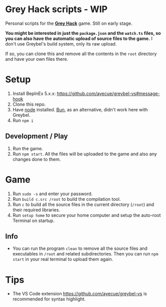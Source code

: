# Grey Hack scripts - WIP

Personal scripts for the **[Grey Hack](https://store.steampowered.com/app/605230/Grey_Hack/)** game. Still on early stage.

**You might be interested in just the `package.json` and the `watch.ts` files, so you can also have the automatic upload of source files to the game.** I don't use Greybel's build system, only its raw upload.

If so, you can clone this and remove all the contents in the `root` directory and have your own files there.

# Setup
1) Install BepInEx 5.x.x: https://github.com/ayecue/greybel-vs#message-hook
1) Clone this repo.
1) Have [node](https://nodejs.org/en) installed. [Bun](https://bun.sh/), as an alternative, didn't work here with Greybel.
1) Run `npm i`

## Development / Play
1) Run the game.
1) Run `npm start`. All the files will be uploaded to the game and also any changes done to them.

# Game
1) Run `sudo -s` and enter your password.
1) Run `build c.src /root` to build the compilation tool.
1) Run `c` to build all the source files in the current directory (`/root`) and their required libraries.
1) Run `setup home` to secure your home computer and setup the auto-root Terminal on startup.

## Info
- You can run the program `clean` to remove all the source files and executables in `/root` and related subdirectories. Then you can run `npm start` in your real terminal to upload them again.

# Tips
- The VS Code extension https://github.com/ayecue/greybel-vs is recommended for syntax highlight.
